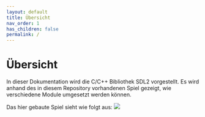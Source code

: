 ```yaml
---
layout: default
title: Übersicht
nav_order: 1
has_children: false
permalink: /
---
```


# Übersicht

In dieser Dokumentation wird die C/C++ Bibliothek SDL2 vorgestellt.
Es wird anhand des in diesem Repository vorhandenen Spiel gezeigt, wie verschiedene Module umgesetzt werden können.

Das hier gebaute Spiel sieht wie folgt aus:
![](images/Game.gif)